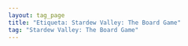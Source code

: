 ```yaml
---
layout: tag_page
title: "Etiqueta: Stardew Valley: The Board Game"
tag: "Stardew Valley: The Board Game"
---
```

